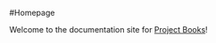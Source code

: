 #Homepage

Welcome to the documentation site for [Project Books](https://github.com/Project-Books)!
